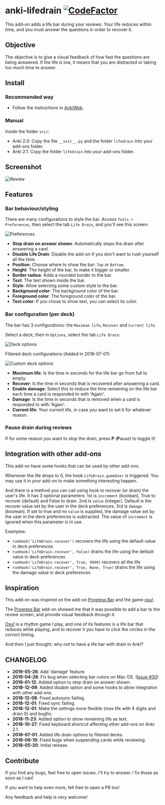 # anki-lifedrain [![CodeFactor](https://www.codefactor.io/repository/github/yutsuten/anki-lifedrain/badge)](https://www.codefactor.io/repository/github/yutsuten/anki-lifedrain)
This add-on adds a life bar during your reviews.
Your life reduces within time, and you must answer the questions in order to recover it.

## Objective
The objective is to give a visual feedback of how fast the questions are being answered.
If the life is low, it means that you are distracted or taking too much time to answer.

## Install
### Recommended way
- Follow the instructions in [AnkiWeb](https://ankiweb.net/shared/info/715575551).

### Manual
Inside the folder `src/`:
- Anki 2.0: Copy the file `__init__.py` and the folder `lifedrain` into your add-ons folder.
- Anki 2.1: Copy the folder `lifedrain` into your add-ons folder.

## Screenshot
![Review](screenshots/review_screen.png)

## Features
### Bar behaviour/styling
There are many configurations to style the bar.
Access `Tools > Preferences`, then select the tab `Life Drain`, and you'll see this screen:

![Preferences](screenshots/preferences.png)

- **Stop drain on answer shown**: Automatically stops the drain after answering a card.
- **Disable Life Drain**: Disable the add-on if you don't want to rush yourself all the time.
- **Position**: Choose where to show the bar: `Top` or `Bottom`.
- **Height**: The height of the bar, to make it bigger or smaller.
- **Border radius**: Adds a rounded border to the bar.
- **Text**: The text shown inside the bar.
- **Style**: Allow selecting some custom style to the bar.
- **Background color**: The background color of the bar.
- **Foreground color**: The foreground color of the bar.
- **Text color**: If you chose to show text, you can select its color.

### Bar configuration (per deck)
The bar has 3 configurations: the `Maximum life`, `Recover` and `Current life`.

Select a deck, then in `Options`, select the tab `Life Drain`:

![Deck options](screenshots/deck_options.png)

Filtered deck configurations (Added in 2018-07-01):

![Custom deck options](screenshots/custom_deck_options.png)

- **Maximum life**: Is the time in seconds for the life bar go from full to empty.
- **Recover**: Is the time in seconds that is recovered after answering a card.
- **Enable damage**: Select this to reduce the time remaining on the life bar each time a card is responded to with 'Again'.
- **Damage**: Is the time in seconds that is removed when a card is responded to with 'Again'.
- **Current life**: Your current life, in case you want to set it for whatever reason.

### Pause drain during reviews
If for some reason you want to stop the drain, press **P** (**P**ause) to toggle it!

## Integration with other add-ons
This add-on have some hooks that can be used by other add-ons.

Whenever the life drops to 0, the hook `LifeDrain.gameOver` is triggered.
You may use it in your add-on to make something interesting happen.

And there is a method you can call using hook to recover (or drain) the user's life.
It has 3 optional parameters:
1st is `increment` (boolean), True to recover (default) and False to drain.
2nd is `value` (integer). Default is the recover value set by the user in the deck preferences.
3rd is `damage` (boolean). If set to true and no `value` is supplied, the damage value set by the user in the deck preferences is subtracted. The value of `increment` is ignored when this parameter is in use.

Examples:

- `runHook('LifeDrain.recover')` recovers the life using the default value in deck preferences
- `runHook('LifeDrain.recover', False)` drains the life using the default value in deck preferences
- `runHook('LifeDrain.recover', True, 9999)` recovers all the life
- `runHook('LifeDrain.recover', True, None, True)` drains the life using the damage value in deck preferences

## Inspiration
This add-on was inspired on the add-on [Progress Bar](https://ankiweb.net/shared/info/2091361802) and the game [osu!](https://osu.ppy.sh/).

The [Progress Bar](https://ankiweb.net/shared/info/2091361802) add-on showed me that it was possible to add a bar to the review screen, and provide visual feedback through it.

[Osu!](https://osu.ppy.sh/) is a rhythm game I play, and one of its features is a life bar that reduces while playing, and to recover it you have to click the circles in the correct timing.

And then I just thought: why not to have a life bar with drain in Anki?

## CHANGELOG
- **2019-05-26**: Add 'damage' feature.
- **2019-04-28**: Fix bug when selecting bar colors on Mac OS. ([Issue #30](https://github.com/Yutsuten/anki-lifedrain/issues/30))
- **2019-01-12**: Added option to stop drain on answer shown.
- **2018-12-09**: Added disable option and some hooks to allow integration with other add-ons.
- **2018-12-08**: Fixed autosync failing.
- **2018-12-01**: Fixed sync failing.
- **2018-12-01**: Make the settings more flexible (max life with 4 digits and drain 0) and bugfix.
- **2018-11-23**: Added option to show remaining life as text.
- **2018-10-27**: Fixed keyboard shortcut affecting other add-ons on Anki 2.1.
- **2018-07-01**: Added life drain options to filtered decks.
- **2018-06-10**: Fixed bugs when suspending cards while reviewing.
- **2018-05-20**: Initial release.

## Contribute
If you find any bugs, feel free to open issues. I'll try to answer / fix those as soon as I can!

If you want to help even more, fell free to open a PR too!

Any feedback and help is very welcome!
